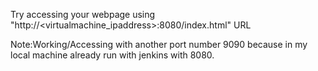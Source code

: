 Try accessing your webpage using "http://<virtualmachine_ipaddress>:8080/index.html" URL

Note:Working/Accessing with another port number 9090 because in my local machine already run with jenkins with 8080.
